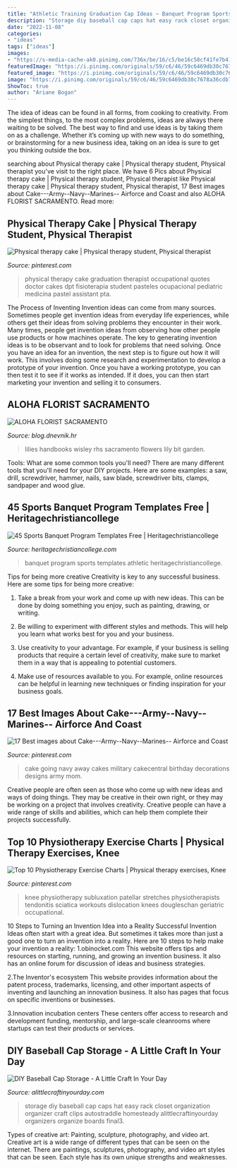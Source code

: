 ```yaml
---
title: "Athletic Training Graduation Cap Ideas ~ Banquet Program Sports Templates Athletic Heritagechristiancollege"
description: "Storage diy baseball cap caps hat easy rack closet organization organizer craft clips autostraddle homesteady alittlecraftinyourday organizers organize boards final3"
date: "2022-11-08"
categories:
- "ideas"
tags: ["ideas"]
images:
- "https://s-media-cache-ak0.pinimg.com/736x/be/16/c5/be16c58cf41fe7b41637507af6b8ab6e.jpg"
featuredImage: "https://i.pinimg.com/originals/59/c6/46/59c6469db30c7678a36cdb707bc81e62.jpg"
featured_image: "https://i.pinimg.com/originals/59/c6/46/59c6469db30c7678a36cdb707bc81e62.jpg"
image: "https://i.pinimg.com/originals/59/c6/46/59c6469db30c7678a36cdb707bc81e62.jpg"
ShowToc: true
author: "Ariane Bogan"
---
```



The idea of ideas can be found in all forms, from cooking to creativity. From the simplest things, to the most complex problems, ideas are always there waiting to be solved. The best way to find and use ideas is by taking them on as a challenge. Whether it’s coming up with new ways to do something, or brainstorming for a new business idea, taking on an idea is sure to get you thinking outside the box.

	

		
searching about Physical therapy cake | Physical therapy student, Physical therapist you've visit to the right place. We have 6 Pics about Physical therapy cake | Physical therapy student, Physical therapist like Physical therapy cake | Physical therapy student, Physical therapist, 17 Best images about Cake---Army--Navy--Marines-- Airforce and Coast and also ALOHA FLORIST SACRAMENTO. Read more:
		
    
## Physical Therapy Cake | Physical Therapy Student, Physical Therapist

<img loading=lazy src="https://i.pinimg.com/originals/59/c6/46/59c6469db30c7678a36cdb707bc81e62.jpg" onerror="this.onerror=null;this.src='https://tse2.mm.bing.net/th?id=OIP.gF39Qu_4OpR5Bp54V036wwHaJ4&amp;pid=15.1';" alt="Physical therapy cake | Physical therapy student, Physical therapist">

_Source: pinterest.com_

>physical therapy cake graduation therapist occupational quotes doctor cakes dpt fisioterapia student pasteles ocupacional pediatric medicina pastel assistant pta. 

	

The Process of Inventing
Invention ideas can come from many sources. Sometimes people get invention ideas from everyday life experiences, while others get their ideas from solving problems they encounter in their work. Many times, people get invention ideas from observing how other people use products or how machines operate. The key to generating invention ideas is to be observant and to look for problems that need solving.
Once you have an idea for an invention, the next step is to figure out how it will work. This involves doing some research and experimentation to develop a prototype of your invention. Once you have a working prototype, you can then test it to see if it works as intended. If it does, you can then start marketing your invention and selling it to consumers.

    
## ALOHA FLORIST SACRAMENTO

<img loading=lazy src="http://bit.ly/oJuiZQ" onerror="this.onerror=null;this.src='https://tse4.mm.bing.net/th?id=OIP.zxmN_UeBW7vqy7BlX-eg4wAAAA&amp;pid=15.1';" alt="ALOHA FLORIST SACRAMENTO">

_Source: blog.dnevnik.hr_

>lilies handbooks wisley rhs sacramento flowers lily bit garden. 

	

Tools: What are some common tools you'll need?
There are many different tools that you'll need for your DIY projects. Here are some examples: a saw, drill, screwdriver, hammer, nails, saw blade, screwdriver bits, clamps, sandpaper and wood glue.

    
## 45 Sports Banquet Program Templates Free | Heritagechristiancollege

<img loading=lazy src="https://www.heritagechristiancollege.com/wp-content/uploads/2019/05/sports-banquet-program-templates-free-of-designs-by-olivia-griffin-athletic-banquet-invitation-of-sports-banquet-program-templates-free.png" onerror="this.onerror=null;this.src='https://tse1.mm.bing.net/th?id=OIP.sZfyNr6tMfz2_x0WI9aiIAHaKX&amp;pid=15.1';" alt="45 Sports Banquet Program Templates Free | Heritagechristiancollege">

_Source: heritagechristiancollege.com_

>banquet program sports templates athletic heritagechristiancollege. 

	

Tips for being more creative
Creativity is key to any successful business. Here are some tips for being more creative:
1. Take a break from your work and come up with new ideas. This can be done by doing something you enjoy, such as painting, drawing, or writing.

2. Be willing to experiment with different styles and methods. This will help you learn what works best for you and your business.

3. Use creativity to your advantage. For example, if your business is selling products that require a certain level of creativity, make sure to market them in a way that is appealing to potential customers.

4. Make use of resources available to you. For example, online resources can be helpful in learning new techniques or finding inspiration for your business goals.


    
## 17 Best Images About Cake---Army--Navy--Marines-- Airforce And Coast

<img loading=lazy src="https://s-media-cache-ak0.pinimg.com/736x/be/16/c5/be16c58cf41fe7b41637507af6b8ab6e.jpg" onerror="this.onerror=null;this.src='https://tse2.mm.bing.net/th?id=OIP.tW6oxRo5Ww66sxDUfrOVtgHaFh&amp;pid=15.1';" alt="17 Best images about Cake---Army--Navy--Marines-- Airforce and Coast">

_Source: pinterest.com_

>cake going navy away cakes military cakecentral birthday decorations designs army mom. 

	

Creative people are often seen as those who come up with new ideas and ways of doing things. They may be creative in their own right, or they may be working on a project that involves creativity. Creative people can have a wide range of skills and abilities, which can help them complete their projects successfully.

    
## Top 10 Physiotherapy Exercise Charts | Physical Therapy Exercises, Knee

<img loading=lazy src="https://i.pinimg.com/originals/8b/99/b8/8b99b8a40861c74e6bb00e69c5118358.jpg" onerror="this.onerror=null;this.src='https://tse4.mm.bing.net/th?id=OIP.0OKzw3H4h27S1FQLRbXXjgHaJ9&amp;pid=15.1';" alt="Top 10 Physiotherapy Exercise Charts | Physical therapy exercises, Knee">

_Source: pinterest.com_

>knee physiotherapy subluxation patellar stretches physiotherapists tendonitis sciatica workouts dislocation knees dougleschan geriatric occupational. 

	

10 Steps to Turning an Invention Idea into a Reality
Successful Invention Ideas often start with a great idea. But sometimes it takes more than just a good one to turn an invention into a reality. Here are 10 steps to help make your invention a reality:
1.obinocket.com This website offers tips and resources on starting, running, and growing an invention business. It also has an online forum for discussion of ideas and business strategies.

2.The Inventor's ecosystem This website provides information about the patent process, trademarks, licensing, and other important aspects of inventing and launching an innovation business. It also has pages that focus on specific inventions or businesses.

3.Innovation incubation centers These centers offer access to research and development funding, mentorship, and large-scale cleanrooms where startups can test their products or services.

    
## DIY Baseball Cap Storage - A Little Craft In Your Day

<img loading=lazy src="https://alittlecraftinyourday.com/wp-content/uploads/2016/01/final3.png" onerror="this.onerror=null;this.src='https://tse1.mm.bing.net/th?id=OIP.AUSwpn5jo7FTPGa8hdU36wHaLG&amp;pid=15.1';" alt="DIY Baseball Cap Storage - A Little Craft In Your Day">

_Source: alittlecraftinyourday.com_

>storage diy baseball cap caps hat easy rack closet organization organizer craft clips autostraddle homesteady alittlecraftinyourday organizers organize boards final3. 

	

Types of creative art: Painting, sculpture, photography, and video art.
Creative art is a wide range of different types that can be seen on the internet. There are paintings, sculptures, photography, and video art styles that can be seen. Each style has its own unique strengths and weaknesses.

